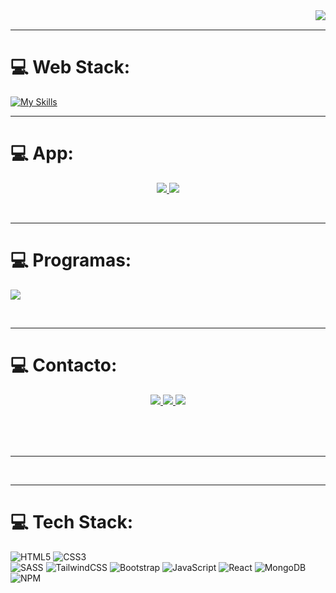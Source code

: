 <img align="right" src="https://visitor-badge.laobi.icu/badge?page_id=giovanijimenez.giovanijimenez"/>

<br>
<hr>

# 💻 Web Stack:
[![My Skills](https://skillicons.dev/icons?i=js,html,css,bootstrap,tailwind,github)](https://skillicons.dev)
<br>
<hr>

# 💻 App:
<p align="center">
  <a href="https://github.com/giovanijimenez/iOS">
    <img src="https://skillicons.dev/icons?i=swift" target="_blank/">
  </a>
  <a href="https://skillicons.dev">
    <img src="https://skillicons.dev/icons?i=swift,java,py,c,firebase,linux,npm,docker,mysql,git,postman" />
  </a>
</p>

<br>
<hr>

# 💻 Programas:
<p aling="center">
  <a>
    <img src="https://skillicons.dev/icons?i=figma,ai,ps,ae,pr,blender,autocad,idea,obsidian" />
  </a>
</p>

<br>
<hr/>

# 💻 Contacto:
<p align="center">
  <a href="mailto:giovanijimenez114@gmail.com">
    <img src="https://skillicons.dev/icons?i=gmail" target="_blank/">
  </a>
  <a href="https://www.linkedin.com/in/giovani-jim%C3%A9nez-14a356171">
    <img src="https://skillicons.dev/icons?i=linkedin" target="_blank/">
  </a>
  <a href="https://giojimenez.com/">
    <img src="https://skillicons.dev/icons?i=htmx" target="_blank/">
  </a>
</p>

<br/><br/><br/>
<hr/>

<br>
<hr>

# 💻 Tech Stack:
![HTML5](https://img.shields.io/badge/html5-%23E34F26.svg?style=for-the-badge&logo=html5&logoColor=white) 
![CSS3](https://img.shields.io/badge/css3-%231572B6.svg?style=for-the-badge&logo=css3&logoColor=white)  
![SASS](https://img.shields.io/badge/SASS-hotpink.svg?style=for-the-badge&logo=SASS&logoColor=white) 
![TailwindCSS](https://img.shields.io/badge/tailwindcss-%2338B2AC.svg?style=for-the-badge&logo=tailwind-css&logoColor=white) 
![Bootstrap](https://img.shields.io/badge/bootstrap-%23563D7C.svg?style=for-the-badge&logo=bootstrap&logoColor=white) 
![JavaScript](https://img.shields.io/badge/javascript-%23323330.svg?style=for-the-badge&logo=javascript&logoColor=%23F7DF1E) 
![React](https://img.shields.io/badge/react-%2320232a.svg?style=for-the-badge&logo=react&logoColor=%2361DAFB) 
![MongoDB](https://img.shields.io/badge/MongoDB-%234ea94b.svg?style=for-the-badge&logo=mongodb&logoColor=white)
![NPM](https://img.shields.io/badge/NPM-%23CB3837.svg?style=for-the-badge&logo=npm&logoColor=white)


<!--
**giovanijimenez/giovanijimenez** is a ✨ _special_ ✨ repository because its `README.md` (this file) appears on your GitHub profile.

Here are some ideas to get you started:

- 🔭 I’m currently working on ...
- 🌱 I’m currently learning ...
- 👯 I’m looking to collaborate on ...
- 🤔 I’m looking for help with ...
- 💬 Ask me about ...
- 📫 How to reach me: ...
- 😄 Pronouns: ...
- ⚡ Fun fact: ...
-->
